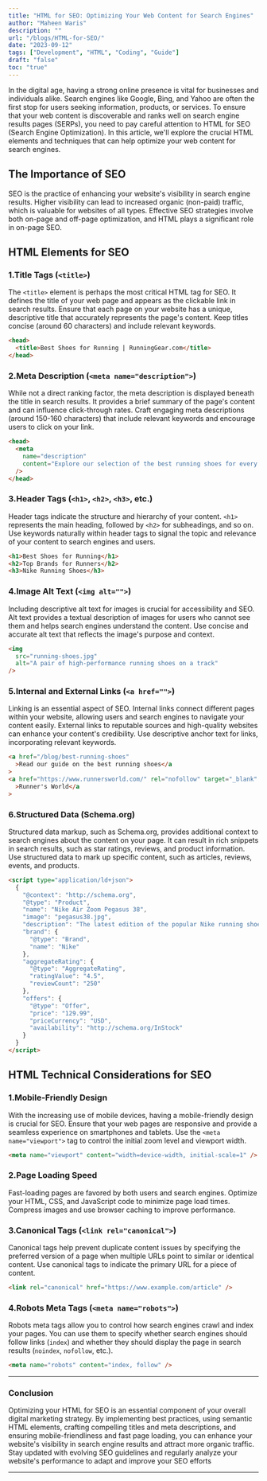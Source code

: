 ```yaml
---
title: "HTML for SEO: Optimizing Your Web Content for Search Engines"
author: "Maheen Waris"
description: ""
url: "/blogs/HTML-for-SEO/"
date: "2023-09-12"
tags: ["Development", "HTML", "Coding", "Guide"]
draft: "false"
toc: "true"
---
```


In the digital age, having a strong online presence is vital for businesses and individuals alike. Search engines like Google, Bing, and Yahoo are often the first stop for users seeking information, products, or services. To ensure that your web content is discoverable and ranks well on search engine results pages (SERPs), you need to pay careful attention to HTML for SEO (Search Engine Optimization). In this article, we'll explore the crucial HTML elements and techniques that can help optimize your web content for search engines.

## The Importance of SEO

SEO is the practice of enhancing your website's visibility in search engine results. Higher visibility can lead to increased organic (non-paid) traffic, which is valuable for websites of all types. Effective SEO strategies involve both on-page and off-page optimization, and HTML plays a significant role in on-page SEO.

## HTML Elements for SEO

### 1.Title Tags (`<title>`)
   The `<title>` element is perhaps the most critical HTML tag for SEO. It defines the title of your web page and appears as the clickable link in search results. Ensure that each page on your website has a unique, descriptive title that accurately represents the page's content. Keep titles concise (around 60 characters) and include relevant keywords.
   ```html
   <head>
     <title>Best Shoes for Running | RunningGear.com</title>
   </head>
   ```
### 2.Meta Description (`<meta name="description">`)
   While not a direct ranking factor, the meta description is displayed beneath the title in search results. It provides a brief summary of the page's content and can influence click-through rates. Craft engaging meta descriptions (around 150-160 characters) that include relevant keywords and encourage users to click on your link.
   ```html
   <head>
     <meta
       name="description"
       content="Explore our selection of the best running shoes for every type of runner. Discover top brands and find the perfect pair to enhance your performance."
     />
   </head>
   ```
### 3.Header Tags (`<h1>`, `<h2>`, `<h3>`, etc.)
   Header tags indicate the structure and hierarchy of your content. `<h1>` represents the main heading, followed by `<h2>` for subheadings, and so on. Use keywords naturally within header tags to signal the topic and relevance of your content to search engines and users.
   ```html
   <h1>Best Shoes for Running</h1>
   <h2>Top Brands for Runners</h2>
   <h3>Nike Running Shoes</h3>
   ```
### 4.Image Alt Text (`<img alt="">`)
   Including descriptive alt text for images is crucial for accessibility and SEO. Alt text provides a textual description of images for users who cannot see them and helps search engines understand the content. Use concise and accurate alt text that reflects the image's purpose and context.
   ```html
   <img
     src="running-shoes.jpg"
     alt="A pair of high-performance running shoes on a track"
   />
   ```
### 5.Internal and External Links (`<a href="">`)
   Linking is an essential aspect of SEO. Internal links connect different pages within your website, allowing users and search engines to navigate your content easily. External links to reputable sources and high-quality websites can enhance your content's credibility. Use descriptive anchor text for links, incorporating relevant keywords.
   ```html
   <a href="/blog/best-running-shoes"
     >Read our guide on the best running shoes</a
   >
   <a href="https://www.runnersworld.com/" rel="nofollow" target="_blank"
     >Runner's World</a
   >
   ```
### 6.Structured Data (Schema.org)
   Structured data markup, such as Schema.org, provides additional context to search engines about the content on your page. It can result in rich snippets in search results, such as star ratings, reviews, and product information. Use structured data to mark up specific content, such as articles, reviews, events, and products.
   ```html
   <script type="application/ld+json">
     {
       "@context": "http://schema.org",
       "@type": "Product",
       "name": "Nike Air Zoom Pegasus 38",
       "image": "pegasus38.jpg",
       "description": "The latest edition of the popular Nike running shoe...",
       "brand": {
         "@type": "Brand",
         "name": "Nike"
       },
       "aggregateRating": {
         "@type": "AggregateRating",
         "ratingValue": "4.5",
         "reviewCount": "250"
       },
       "offers": {
         "@type": "Offer",
         "price": "129.99",
         "priceCurrency": "USD",
         "availability": "http://schema.org/InStock"
       }
     }
   </script>
   ```

## HTML Technical Considerations for SEO

### 1.Mobile-Friendly Design
   With the increasing use of mobile devices, having a mobile-friendly design is crucial for SEO. Ensure that your web pages are responsive and provide a seamless experience on smartphones and tablets. Use the `<meta name="viewport">` tag to control the initial zoom level and viewport width.
   ```html
   <meta name="viewport" content="width=device-width, initial-scale=1" />
   ```
### 2.Page Loading Speed
   Fast-loading pages are favored by both users and search engines. Optimize your HTML, CSS, and JavaScript code to minimize page load times. Compress images and use browser caching to improve performance.
### 3.Canonical Tags (`<link rel="canonical">`)
   Canonical tags help prevent duplicate content issues by specifying the preferred version of a page when multiple URLs point to similar or identical content. Use canonical tags to indicate the primary URL for a piece of content.
   ```html
   <link rel="canonical" href="https://www.example.com/article" />
   ```
### 4.Robots Meta Tags (`<meta name="robots">`)
   Robots meta tags allow you to control how search engines crawl and index your pages. You can use them to specify whether search engines should follow links (`index`) and whether they should display the page in search results (`noindex`, `nofollow`, etc.).
   ```html
   <meta name="robots" content="index, follow" />
   ```

<hr>

### Conclusion

Optimizing your HTML for SEO is an essential component of your overall digital marketing strategy. By implementing best practices, using semantic HTML elements, crafting compelling titles and meta descriptions, and ensuring mobile-friendliness and fast page loading, you can enhance your website's visibility in search engine results and attract more organic traffic. Stay updated with evolving SEO guidelines and regularly analyze your website's performance to adapt and improve your SEO efforts

---
